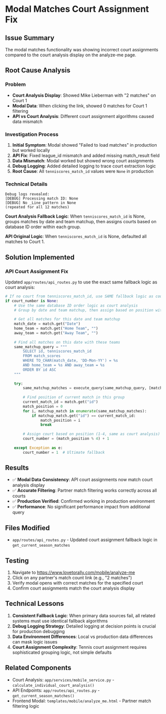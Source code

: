 # Modal Matches Court Assignment Fix

## Issue Summary
The modal matches functionality was showing incorrect court assignments compared to the court analysis display on the analyze-me page.

## Root Cause Analysis

### Problem
- **Court Analysis Display**: Showed Mike Lieberman with "2 matches" on Court 1
- **Modal Data**: When clicking the link, showed 0 matches for Court 1 filtering
- **API vs Court Analysis**: Different court assignment algorithms caused data mismatch

### Investigation Process
1. **Initial Symptom**: Modal showed "Failed to load matches" in production but worked locally
2. **API Fix**: Fixed league_id mismatch and added missing match_result field
3. **Data Mismatch**: Modal worked but showed wrong court assignments
4. **Debug Logging**: Added detailed logging to trace court extraction logic
5. **Root Cause**: All `tenniscores_match_id` values were `None` in production

### Technical Details
```
Debug logs revealed:
[DEBUG] Processing match ID: None
[DEBUG] No _Line pattern in None
(repeated for all 12 matches)
```

**Court Analysis Fallback Logic**: When `tenniscores_match_id` is None, groups matches by date and team matchup, then assigns courts based on database ID order within each group.

**API Original Logic**: When `tenniscores_match_id` is None, defaulted all matches to Court 1.

## Solution Implemented

### API Court Assignment Fix
Updated `app/routes/api_routes.py` to use the exact same fallback logic as court analysis:

```python
# If no court from tenniscores_match_id, use SAME fallback logic as court analysis
if court_number is None:
    # Use the same database ID order logic as court analysis
    # Group by date and team matchup, then assign based on position within that group
    
    # Get all matches for this date and team matchup
    match_date = match.get("Date")
    home_team = match.get("Home Team", "")
    away_team = match.get("Away Team", "")
    
    # Find all matches on this date with these teams
    same_matchup_query = """
        SELECT id, tenniscores_match_id
        FROM match_scores
        WHERE TO_CHAR(match_date, 'DD-Mon-YY') = %s
        AND home_team = %s AND away_team = %s
        ORDER BY id ASC
    """
    
    try:
        same_matchup_matches = execute_query(same_matchup_query, [match_date, home_team, away_team])
        
        # Find position of current match in this group
        current_match_id = match.get("id")
        match_position = 0
        for i, matchup_match in enumerate(same_matchup_matches):
            if matchup_match.get("id") == current_match_id:
                match_position = i
                break
        
        # Assign court based on position (1-4, same as court analysis)
        court_number = (match_position % 4) + 1
        
    except Exception as e:
        court_number = 1  # Ultimate fallback
```

## Results
- ✅ **Modal Data Consistency**: API court assignments now match court analysis display
- ✅ **Accurate Filtering**: Partner match filtering works correctly across all courts
- ✅ **Production Verified**: Confirmed working in production environment
- ✅ **Performance**: No significant performance impact from additional query

## Files Modified
- `app/routes/api_routes.py` - Updated court assignment fallback logic in `get_current_season_matches`

## Testing
1. Navigate to https://www.lovetorally.com/mobile/analyze-me
2. Click on any partner's match count link (e.g., "2 matches")
3. Verify modal opens with correct matches for the specified court
4. Confirm court assignments match the court analysis display

## Technical Lessons
1. **Consistent Fallback Logic**: When primary data sources fail, all related systems must use identical fallback algorithms
2. **Debug Logging Strategy**: Detailed logging at decision points is crucial for production debugging
3. **Data Environment Differences**: Local vs production data differences can mask logic issues
4. **Court Assignment Complexity**: Tennis court assignment requires sophisticated grouping logic, not simple defaults

## Related Components
- Court Analysis: `app/services/mobile_service.py` - `calculate_individual_court_analysis()`
- API Endpoints: `app/routes/api_routes.py` - `get_current_season_matches()`
- Frontend Modal: `templates/mobile/analyze_me.html` - Partner match filtering logic

